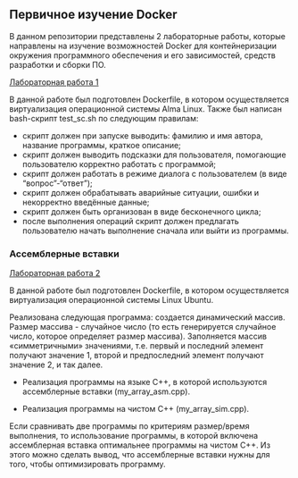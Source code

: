 ## Первичное изучение Docker
В данном репозитории представлены 2 лабораторные работы, которые направлены на изучение возможностей Docker для контейнеризации окружения программного обеспечения и его зависимостей, средств разработки и сборки ПО. 

[Лабораторная работа 1](https://github.com/exploit-injection/Docker/tree/main/lab1) 

В данной работе был подготовлен Dockerfile, в котором осуществляется виртуализация операционной системы Alma Linux. Также был написан bash-скрипт test_sc.sh по следующим правилам:
- cкрипт должен при запуске выводить: фамилию и имя автора, название программы, краткое описание;
- cкрипт должен выводить подсказки для пользователя, помогающие пользователю корректно работать с программой;
- скрипт должен работать в режиме диалога с пользователем (в виде “вопрос”-“ответ”);
- скрипт должен обрабатывать аварийные ситуации, ошибки и некорректно введённые данные;
- скрипт должен быть организован в виде бесконечного цикла;
- после выполнения операций скрипт должен предлагать пользователю начать выполнение сначала или выйти из программы.

### Ассемблерные вставки

[Лабораторная работа 2](https://github.com/exploit-injection/Docker/tree/main/lab%203) 

В данной работе был подготовлен Dockerfile, в котором осуществляется виртуализация операционной системы Linux Ubuntu.

Реализована следующая программа: создается динамический массив. Размер массива - случайное число (то есть генерируется случайное число, которое определяет размер массива). Заполняется массив «симметричными» значениями, т.е. первый и последний элемент получают значение 1, второй и предпоследний элемент получают значение 2, и так далее.
+ Реализация программы на языке C++, в которой используются ассемблерные вставки (my_array_asm.cpp).

+ Реализация программы на чистом C++ (my_array_sim.cpp).

Если сравнивать две программы по критериям размер/время выполнения, то использование программы, в которой включена ассемблерная вставка оптимальнее программы на чистом С++. Из этого можно сделать вывод, что ассемблерные вставки нужны для того, чтобы оптимизировать программу.
